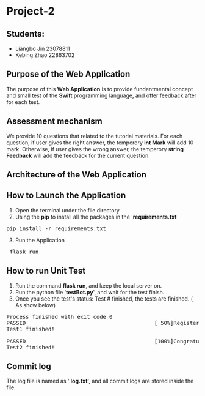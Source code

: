 # Project-2

## Students:
- Liangbo Jin  23078811
- Kebing Zhao  22863702

## Purpose of the Web Application
The purpose of this <b>Web Application</b> is to provide fundentmental concept and small test of the <b>Swift</b> programming 
language, and offer feedback after for each test.  

## Assessment mechanism
We provide 10 questions that related to the tutorial materials. For each question, if user gives the right answer, the temperory 
<b>int Mark</b> will add 10 mark. Otherwise, if user gives the wrong answer, the temperory <b>string Feedback</b> will add the 
feedback for the current question.

## Architecture of the Web Application

## How to Launch the Application
1. Open the terminal under the file directory
2. Using the <b>pip</b> to install all the packages in the '<b>requirements.txt</b>
<pre>pip install -r requirements.txt</pre>
3. Run the Application
<pre> flask run </pre>


## How to run Unit Test
1. Run the command  <b>flask run</b>, and keep the local server on.
2. Run the python file  '<b>testBot.py</b>', and wait for the test finish.
3. Once you see the test's status: Test # finished, the tests are finished. ( As show below)
<pre>
Process finished with exit code 0
PASSED                                        [ 50%]Register Here ! 
Test1 finished!

PASSED                                        [100%]Congratulation!!! 
Test2 finished!
</pre>

## Commit log
The log file is named as  '<b> log.txt</b>', and all commit logs are stored inside the file.